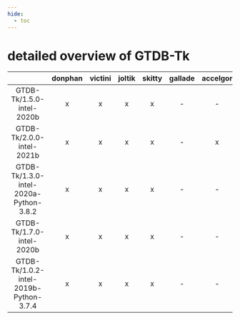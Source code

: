 ```yaml
---
hide:
  - toc
---
```


detailed overview of GTDB-Tk
============================

| |donphan|victini|joltik|skitty|gallade|accelgor|swalot|doduo|
| :---: | :---: | :---: | :---: | :---: | :---: | :---: | :---: | :---: |
|GTDB-Tk/1.5.0-intel-2020b|x|x|x|x|-|-|x|x|
|GTDB-Tk/2.0.0-intel-2021b|x|x|x|x|-|x|x|x|
|GTDB-Tk/1.3.0-intel-2020a-Python-3.8.2|x|x|x|x|-|-|x|x|
|GTDB-Tk/1.7.0-intel-2020b|x|x|x|x|-|-|x|x|
|GTDB-Tk/1.0.2-intel-2019b-Python-3.7.4|x|x|x|x|-|-|-|x|
